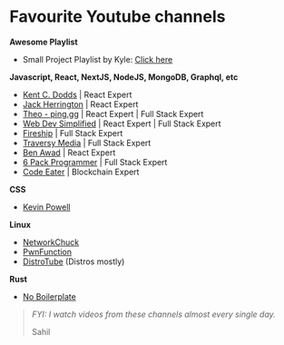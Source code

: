 # Favourite Youtube channels

**Awesome Playlist**
- Small Project Playlist by Kyle: [Click here](https://www.youtube.com/playlist?list=PLZlA0Gpn_vH8DWL14Wud_m8NeNNbYKOkj)

**Javascript, React, NextJS, NodeJS, MongoDB, Graphql, etc**
  - [Kent C. Dodds](https://www.youtube.com/c/KentCDodds-vids) \| React Expert
  - [Jack Herrington](https://www.youtube.com/c/JackHerrington) | React Expert
  - [Theo - ping․gg](https://www.youtube.com/c/TheoBrowne1017) | React Expert | Full Stack Expert
  - [Web Dev Simplified](https://www.youtube.com/c/WebDevSimplified) | React Expert | Full Stack Expert
  - [Fireship](https://www.youtube.com/c/Fireship) | Full Stack Expert
  - [Traversy Media](https://www.youtube.com/c/TraversyMedia) | Full Stack Expert
  - [Ben Awad](https://www.youtube.com/c/BenAwad97) | React Expert
  - [6 Pack Programmer](https://www.youtube.com/channel/UCO7afj9AUo0zV69pqEYhcjw) | Full Stack Expert
  - [Code Eater](https://www.youtube.com/c/CodeEater21) | Blockchain Expert

**CSS**
- [Kevin Powell](https://www.youtube.com/kepowob)

**Linux**
  - [NetworkChuck ](https://www.youtube.com/c/NetworkChuck)
  - [PwnFunction](https://www.youtube.com/channel/UCW6MNdOsqv2E9AjQkv9we7A)
  - [DistroTube](https://www.youtube.com/c/DistroTube) (Distros mostly)

**Rust**
- [No Boilerplate](https://www.youtube.com/c/NoBoilerplate)

> *FYI: I watch videos from these channels almost every single day.*
> 
> Sahil
